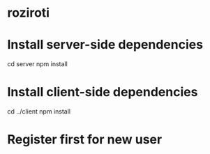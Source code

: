 # roziroti

# Install server-side dependencies
cd server
npm install

# Install client-side dependencies
cd ../client
npm install

# Register first for new user
